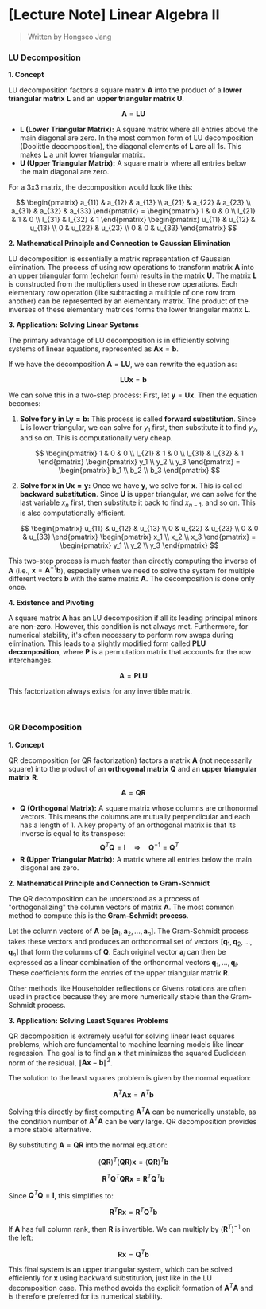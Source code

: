 # [Lecture Note] Linear Algebra II

> Written by Hongseo Jang

### LU Decomposition

**1. Concept**

LU decomposition factors a square matrix $\mathbf{A}$ into the product of a **lower triangular matrix** $\mathbf{L}$ and an **upper triangular matrix** $\mathbf{U}$.

$$
\mathbf{A} = \mathbf{LU}
$$

-   **L (Lower Triangular Matrix):** A square matrix where all entries above the main diagonal are zero. In the most common form of LU decomposition (Doolittle decomposition), the diagonal elements of $\mathbf{L}$ are all 1s. This makes $\mathbf{L}$ a unit lower triangular matrix.
-   **U (Upper Triangular Matrix):** A square matrix where all entries below the main diagonal are zero.

For a 3x3 matrix, the decomposition would look like this:

$$
\begin{pmatrix} a_{11} & a_{12} & a_{13} \\ a_{21} & a_{22} & a_{23} \\ a_{31} & a_{32} & a_{33} \end{pmatrix} = \begin{pmatrix} 1 & 0 & 0 \\ l_{21} & 1 & 0 \\ l_{31} & l_{32} & 1 \end{pmatrix} \begin{pmatrix} u_{11} & u_{12} & u_{13} \\ 0 & u_{22} & u_{23} \\ 0 & 0 & u_{33} \end{pmatrix}
$$

**2. Mathematical Principle and Connection to Gaussian Elimination**

LU decomposition is essentially a matrix representation of Gaussian elimination. The process of using row operations to transform matrix $\mathbf{A}$ into an upper triangular form (echelon form) results in the matrix $\mathbf{U}$. The matrix $\mathbf{L}$ is constructed from the multipliers used in these row operations. Each elementary row operation (like subtracting a multiple of one row from another) can be represented by an elementary matrix. The product of the inverses of these elementary matrices forms the lower triangular matrix $\mathbf{L}$.

**3. Application: Solving Linear Systems**

The primary advantage of LU decomposition is in efficiently solving systems of linear equations, represented as $\mathbf{Ax} = \mathbf{b}$.

If we have the decomposition $\mathbf{A} = \mathbf{LU}$, we can rewrite the equation as:

$$
\mathbf{LUx} = \mathbf{b}
$$

We can solve this in a two-step process:
First, let $\mathbf{y} = \mathbf{Ux}$. Then the equation becomes:

1.  **Solve for $\mathbf{y}$ in $\mathbf{Ly} = \mathbf{b}$:** This process is called **forward substitution**. Since $\mathbf{L}$ is lower triangular, we can solve for $y_1$ first, then substitute it to find $y_2$, and so on. This is computationally very cheap.

    $$
    \begin{pmatrix} 1 & 0 & 0 \\ l_{21} & 1 & 0 \\ l_{31} & l_{32} & 1 \end{pmatrix} \begin{pmatrix} y_1 \\ y_2 \\ y_3 \end{pmatrix} = \begin{pmatrix} b_1 \\ b_2 \\ b_3 \end{pmatrix}
    $$

2.  **Solve for $\mathbf{x}$ in $\mathbf{Ux} = \mathbf{y}$:** Once we have $\mathbf{y}$, we solve for $\mathbf{x}$. This is called **backward substitution**. Since $\mathbf{U}$ is upper triangular, we can solve for the last variable $x_n$ first, then substitute it back to find $x_{n-1}$, and so on. This is also computationally efficient.

    $$
    \begin{pmatrix} u_{11} & u_{12} & u_{13} \\ 0 & u_{22} & u_{23} \\ 0 & 0 & u_{33} \end{pmatrix} \begin{pmatrix} x_1 \\ x_2 \\ x_3 \end{pmatrix} = \begin{pmatrix} y_1 \\ y_2 \\ y_3 \end{pmatrix}
    $$

This two-step process is much faster than directly computing the inverse of $\mathbf{A}$ (i.e., $\mathbf{x} = \mathbf{A}^{-1}\mathbf{b}$), especially when we need to solve the system for multiple different vectors $\mathbf{b}$ with the same matrix $\mathbf{A}$. The decomposition is done only once.

**4. Existence and Pivoting**

A square matrix $\mathbf{A}$ has an LU decomposition if all its leading principal minors are non-zero. However, this condition is not always met. Furthermore, for numerical stability, it's often necessary to perform row swaps during elimination. This leads to a slightly modified form called **PLU decomposition**, where $\mathbf{P}$ is a permutation matrix that accounts for the row interchanges.

$$
\mathbf{A} = \mathbf{PLU}
$$

This factorization always exists for any invertible matrix.

<br>

### QR Decomposition

**1. Concept**

QR decomposition (or QR factorization) factors a matrix $\mathbf{A}$ (not necessarily square) into the product of an **orthogonal matrix** $\mathbf{Q}$ and an **upper triangular matrix** $\mathbf{R}$.

$$
\mathbf{A} = \mathbf{QR}
$$

-   **Q (Orthogonal Matrix):** A square matrix whose columns are orthonormal vectors. This means the columns are mutually perpendicular and each has a length of 1. A key property of an orthogonal matrix is that its inverse is equal to its transpose:
    $$
    \mathbf{Q}^T\mathbf{Q} = \mathbf{I} \quad \Rightarrow \quad \mathbf{Q}^{-1} = \mathbf{Q}^T
    $$
-   **R (Upper Triangular Matrix):** A matrix where all entries below the main diagonal are zero.

**2. Mathematical Principle and Connection to Gram-Schmidt**

The QR decomposition can be understood as a process of "orthogonalizing" the column vectors of matrix $\mathbf{A}$. The most common method to compute this is the **Gram-Schmidt process**.

Let the column vectors of $\mathbf{A}$ be $[\mathbf{a}_1, \mathbf{a}_2, ..., \mathbf{a}_n]$. The Gram-Schmidt process takes these vectors and produces an orthonormal set of vectors $[\mathbf{q}_1, \mathbf{q}_2, ..., \mathbf{q}_n]$ that form the columns of $\mathbf{Q}$. Each original vector $\mathbf{a}_i$ can then be expressed as a linear combination of the orthonormal vectors $\mathbf{q}_1, ..., \mathbf{q}_i$. These coefficients form the entries of the upper triangular matrix $\mathbf{R}$.

Other methods like Householder reflections or Givens rotations are often used in practice because they are more numerically stable than the Gram-Schmidt process.

**3. Application: Solving Least Squares Problems**

QR decomposition is extremely useful for solving linear least squares problems, which are fundamental to machine learning models like linear regression. The goal is to find an $\mathbf{x}$ that minimizes the squared Euclidean norm of the residual, $\|\mathbf{Ax} - \mathbf{b}\|^2$.

The solution to the least squares problem is given by the normal equation:

$$
\mathbf{A}^T\mathbf{Ax} = \mathbf{A}^T\mathbf{b}
$$

Solving this directly by first computing $\mathbf{A}^T\mathbf{A}$ can be numerically unstable, as the condition number of $\mathbf{A}^T\mathbf{A}$ can be very large. QR decomposition provides a more stable alternative.

By substituting $\mathbf{A} = \mathbf{QR}$ into the normal equation:

$$
(\mathbf{QR})^T(\mathbf{QR})\mathbf{x} = (\mathbf{QR})^T\mathbf{b}
$$

$$
\mathbf{R}^T\mathbf{Q}^T\mathbf{Q}\mathbf{Rx} = \mathbf{R}^T\mathbf{Q}^T\mathbf{b}
$$

Since $\mathbf{Q}^T\mathbf{Q} = \mathbf{I}$, this simplifies to:

$$
\mathbf{R}^T\mathbf{Rx} = \mathbf{R}^T\mathbf{Q}^T\mathbf{b}
$$

If $\mathbf{A}$ has full column rank, then $\mathbf{R}$ is invertible. We can multiply by $(\mathbf{R}^T)^{-1}$ on the left:

$$
\mathbf{Rx} = \mathbf{Q}^T\mathbf{b}
$$

This final system is an upper triangular system, which can be solved efficiently for $\mathbf{x}$ using backward substitution, just like in the LU decomposition case. This method avoids the explicit formation of $\mathbf{A}^T\mathbf{A}$ and is therefore preferred for its numerical stability.